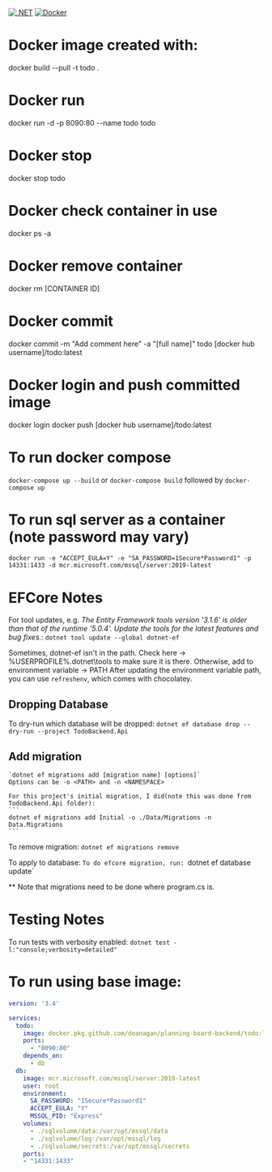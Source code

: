 [![.NET](https://github.com/deanagan/planning-board-backend/actions/workflows/dotnet.yml/badge.svg)](https://github.com/deanagan/planning-board-backend/actions/workflows/dotnet.yml)
[![Docker](https://github.com/deanagan/planning-board-backend/actions/workflows/docker-publish.yml/badge.svg)](https://github.com/deanagan/planning-board-backend/actions/workflows/docker-publish.yml)
# Docker image created with:
docker build --pull -t todo .

# Docker run
docker run -d -p 8090:80 --name todo todo

# Docker stop
docker stop todo

# Docker check container in use
docker ps -a

# Docker remove container
docker rm [CONTAINER ID]

# Docker commit
docker commit -m "Add comment here" -a "[full name]" todo [docker hub username]/todo:latest

# Docker login and push committed image
docker login
docker push [docker hub username]/todo:latest

# To run docker compose
`docker-compose up --build`
or
`docker-compose build` followed by `docker-compose up`

# To run sql server as a container (note password may vary)
`docker run -e "ACCEPT_EULA=Y" -e "SA_PASSWORD=1Secure*Password1" -p 14331:1433 -d mcr.microsoft.com/mssql/server:2019-latest`

# EFCore Notes
For tool updates, e.g. _The Entity Framework tools version '3.1.6' is older than that of the runtime '5.0.4'. Update the tools for the latest features and bug fixes._:
    `dotnet tool update --global dotnet-ef`

Sometimes, dotnet-ef isn't in the path. Check here ->  %USERPROFILE%\.dotnet\tools to make sure it is there. Otherwise, add to environment variable -> PATH
After updating the environment variable path, you can use `refreshenv`, which comes with chocolatey.

## Dropping Database

To dry-run which database will be dropped:
  `dotnet ef database drop --dry-run --project TodoBackend.Api`



## Add migration
    `dotnet ef migrations add [migration name] [options]`
    Options can be -o <PATH> and -n <NAMESPACE>

    For this project's initial migration, I did(note this was done from TodoBackend.Api folder):
    ```
    dotnet ef migrations add Initial -o ./Data/Migrations -n Data.Migrations
    ```
To remove migration:
    `dotnet ef migrations remove`

To apply to database:
    `To do efcore migration, run:
    `dotnet ef database update`

** Note that migrations need to be done where program.cs is.

# Testing Notes
To run tests with verbosity enabled:
`dotnet test -l:"console;verbosity=detailed"`

# To run using base image:

```yml
version: '3.4'

services:
  todo:
    image: docker.pkg.github.com/deanagan/planning-board-backend/todo:latest
    ports:
      - "8090:80"
    depends_on:
      - db
  db:
    image: mcr.microsoft.com/mssql/server:2019-latest
    user: root
    environment:
      SA_PASSWORD: "1Secure*Password1"
      ACCEPT_EULA: "Y"
      MSSQL_PID: "Express"
    volumes:
      - ./sqlvolume/data:/var/opt/mssql/data
      - ./sqlvolume/log:/var/opt/mssql/log
      - ./sqlvolume/secrets:/var/opt/mssql/secrets
    ports:
    - "14331:1433"

```
